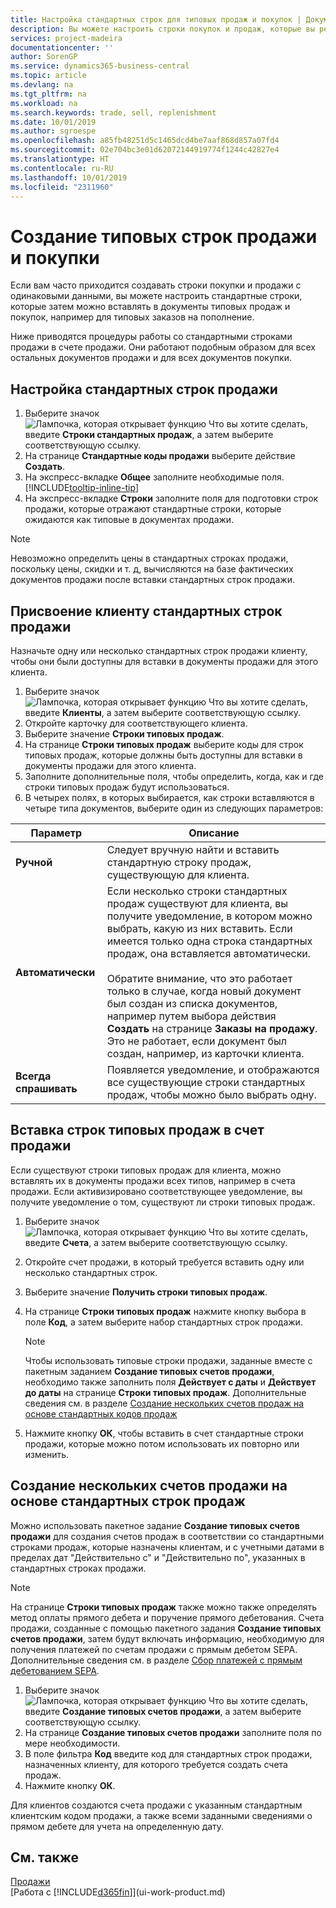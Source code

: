 ```yaml
---
title: Настройка стандартных строк для типовых продаж и покупок | Документация Майкрософт
description: Вы можете настроить строки покупок и продаж, которые вы регулярно осуществляете, а затем вставлять их в документы продажи и покупки, чтобы быстро заполнять строки стандартной информацией.
services: project-madeira
documentationcenter: ''
author: SorenGP
ms.service: dynamics365-business-central
ms.topic: article
ms.devlang: na
ms.tgt_pltfrm: na
ms.workload: na
ms.search.keywords: trade, sell, replenishment
ms.date: 10/01/2019
ms.author: sgroespe
ms.openlocfilehash: a85fb48251d5c1465dcd4be7aaf868d857a07fd4
ms.sourcegitcommit: 02e704bc3e01d62072144919774f1244c42827e4
ms.translationtype: HT
ms.contentlocale: ru-RU
ms.lasthandoff: 10/01/2019
ms.locfileid: "2311960"
---
```

# <a name="create-recurring-sales-and-purchase-lines"></a>Создание типовых строк продажи и покупки
Если вам часто приходится создавать строки покупки и продажи с одинаковыми данными, вы можете настроить стандартные строки, которые затем можно вставлять в документы типовых продаж и покупок, например для типовых заказов на пополнение.  

Ниже приводятся процедуры работы со стандартными строками продажи в счете продажи. Они работают подобным образом для всех остальных документов продажи и для всех документов покупки.  

## <a name="to-set-up-standard-sales-lines"></a>Настройка стандартных строк продажи  
1. Выберите значок ![Лампочка, которая открывает функцию Что вы хотите сделать](media/ui-search/search_small.png "Что вы хотите сделать"), введите **Строки стандартных продаж**, а затем выберите соответствующую ссылку.  
2. На странице **Стандартные коды продажи** выберите действие **Создать**.  
3. На экспресс-вкладке **Общее** заполните необходимые поля. [!INCLUDE[tooltip-inline-tip](includes/tooltip-inline-tip_md.md)]  
4. На экспресс-вкладке **Строки** заполните поля для подготовки строк продажи, которые отражают стандартные строки, которые ожидаются как типовые в документах продажи.  

> [!NOTE]
> Невозможно определить цены в стандартных строках продажи, поскольку цены, скидки и т. д, вычисляются на базе фактических документов продажи после вставки стандартных строк продажи.

## <a name="to-assign-standard-sales-lines-to-a-customer"></a>Присвоение клиенту стандартных строк продажи
Назначьте одну или несколько стандартных строк продажи клиенту, чтобы они были доступны для вставки в документы продажи для этого клиента.

1. Выберите значок ![Лампочка, которая открывает функцию Что вы хотите сделать](media/ui-search/search_small.png "Что вы хотите сделать"), введите **Клиенты**, а затем выберите соответствующую ссылку.
2. Откройте карточку для соответствующего клиента.
3. Выберите значение **Строки типовых продаж**.
4. На странице **Строки типовых продаж** выберите коды для строк типовых продаж, которые должны быть доступны для вставки в документы продажи для этого клиента.
5. Заполните дополнительные поля, чтобы определить, когда, как и где строки типовых продаж будут использоваться.
6. В четырех полях, в которых выбирается, как строки вставляются в четыре типа документов, выберите один из следующих параметров:

|Параметр|Описание|
|-|-|
|**Ручной**|Следует вручную найти и вставить стандартную строку продаж, существующую для клиента.|
|**Автоматически**|Если несколько строки стандартных продаж существуют для клиента, вы получите уведомление, в котором можно выбрать, какую из них вставить. Если имеется только одна строка стандартных продаж, она вставляется автоматически.<br /><br />Обратите внимание, что это работает только в случае, когда новый документ был создан из списка документов, например путем выбора действия **Создать** на странице **Заказы на продажу**. Это не работает, если документ был создан, например, из карточки клиента.|
|**Всегда спрашивать**|Появляется уведомление, и отображаются все существующие строки стандартных продаж, чтобы можно было выбрать одну.

## <a name="to-insert-recurring-sales-lines-on-a-sales-invoice"></a>Вставка строк типовых продаж в счет продажи
Если существуют строки типовых продаж для клиента, можно вставлять их в документы продажи всех типов, например в счета продажи. Если активизировано соответствующее уведомление, вы получите уведомление о том, существуют ли строки типовых продаж.
1. Выберите значок ![Лампочка, которая открывает функцию Что вы хотите сделать](media/ui-search/search_small.png "Что вы хотите сделать"), введите **Счета**, а затем выберите соответствующую ссылку.
2. Откройте счет продажи, в который требуется вставить одну или несколько стандартных строк.
3. Выберите значение **Получить строки типовых продаж**.
4. На странице **Строки типовых продаж** нажмите кнопку выбора в поле **Код**, а затем выберите набор стандартных строк продажи.

    > [!NOTE]
    > Чтобы использовать типовые строки продажи, заданные вместе с пакетным заданием **Создание типовых счетов продажи**, необходимо также заполнить поля **Действует с даты** и **Действует до даты** на странице **Строки типовых продаж**. Дополнительные сведения см. в разделе [Создание нескольких счетов продаж на основе стандартных кодов продаж](sales-how-work-standard-lines.md#to-create-multiple-sales-invoices-based-on-standard-sales-lines)

5. Нажмите кнопку **ОК**, чтобы вставить в счет стандартные строки продажи, которые можно потом использовать их повторно или изменить.

## <a name="to-create-multiple-sales-invoices-based-on-standard-sales-lines"></a>Создание нескольких счетов продажи на основе стандартных строк продаж
Можно использовать пакетное задание **Создание типовых счетов продажи** для создания счетов продаж в соответствии со стандартными строками продаж, которые назначены клиентам, и с учетными датами в пределах дат "Действительно с" и "Действительно по", указанных в стандартных строках продажи.

> [!NOTE]
> На странице **Строки типовых продаж** также можно также определять метод оплаты прямого дебета и поручение прямого дебетования. Счета продажи, созданные с помощью пакетного задания **Создание типовых счетов продажи**, затем будут включать информацию, необходимую для получения платежей по счетам продажи с прямым дебетом SEPA. Дополнительные сведения см. в разделе [Сбор платежей с прямым дебетованием SEPA](finance-collect-payments-with-sepa-direct-debit.md).

1. Выберите значок ![Лампочка, которая открывает функцию Что вы хотите сделать](media/ui-search/search_small.png "Что вы хотите сделать"), введите **Создание типовых счетов продажи**, а затем выберите соответствующую ссылку.
2. На странице **Создание типовых счетов продажи** заполните поля по мере необходимости.
3. В поле фильтра **Код** введите код для стандартных строк продажи, назначенных клиенту, для которого требуется создать счета продаж.
4. Нажмите кнопку **ОК**.

Для клиентов создаются счета продажи с указанным стандартным клиентским кодом продажи, а также всеми заданными сведениями о прямом дебете для учета на определенную дату.

## <a name="see-also"></a>См. также  
[Продажи](sales-manage-sales.md)  
[Работа с [!INCLUDE[d365fin](includes/d365fin_md.md)]](ui-work-product.md)
